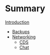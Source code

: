 # Summary

[Introduction](README.md)

- [Backups](backups/README.md)
- [Networking](net/README.md)
  - [CDS]()
  - [Chat](net/chat.md)
